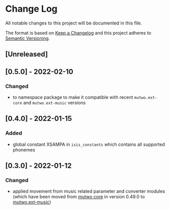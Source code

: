 # Change Log

All notable changes to this project will be documented in this file.

The format is based on [Keep a Changelog](http://keepachangelog.com/)
and this project adheres to [Semantic Versioning](http://semver.org/).

## [Unreleased]


## [0.5.0] - 2022-02-10

### Changed
- to namespace package to make it compatible with recent `mutwo.ext-core` and `mutwo.ext-music` versions


## [0.4.0] - 2022-01-15

### Added
- global constant XSAMPA in `isis_constants` which contains all supported phonemes


## [0.3.0] - 2022-01-12

### Changed
- applied movement from music related parameter and converter modules (which have been moved from [mutwo core](https://github.com/mutwo-org/mutwo) in version 0.49.0 to [mutwo.ext-music](https://github.com/mutwo-org/mutwo.ext-music))

